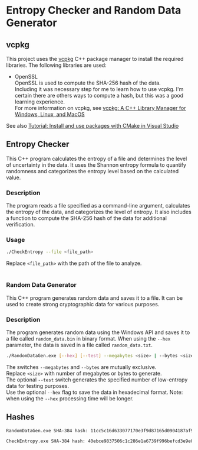 # Entropy Checker and Random Data Generator

## vcpkg
This project uses the [vcpkg](https://vcpkg.io/en/) C++ package manager to install the required libraries.  The following libraries are used: <br>
- OpenSSL
<br>OpenSSL is used to compute the SHA-256 hash of the data.
<br>Including it was necessary step for me to learn how to use vcpkg.  I'm certain there are others ways to compute a hash, but this was a good learning experience.
<br>For more information on vcpkg, see [vcpkg: A C++ Library Manager for Windows, Linux, and MacOS](https://vcpkg.io/en/docs/)



See also [Tutorial: Install and use packages with CMake in Visual Studio](https://learn.microsoft.com/en-us/vcpkg/get_started/get-started-vs?source=recommendations&pivots=shell-powershell)

## Entropy Checker

This C++ program calculates the entropy of a file and determines the level of uncertainty in the data. It uses the Shannon entropy formula to quantify randomness and categorizes the entropy level based on the calculated value.

### Description

The program reads a file specified as a command-line argument, calculates the entropy 
of the data, and categorizes the level of entropy.  It also includes a function to 
compute the SHA-256 hash of the data for additional verification.

### Usage

```bash
./CheckEntropy --file <file_path>
```
Replace ``<file_path>`` with the path of the file to analyze.
<br><br>

### Random Data Generator

This C++ program generates random data and saves it to a file. It can be used to create strong cryptographic data for various purposes.

### Description

The program generates random data using the Windows API and saves it to a file called ``random_data.bin``
in binary format.  When using the ``--hex`` parameter, the data is saved in a file called ``random_data.txt``.<br>


```bash
./RandomDataGen.exe [--hex] [--test] --megabytes <size> | --bytes <size> 
```
The switches ``--megabytes`` and ``--bytes`` are mutually exclusive.<br>
Replace ``<size>`` with number of megabytes or bytes to generate.<br>
The optional ``--test`` switch generates the specified number of low-entropy data for testing purposes.<br>
Use the optional ``--hex`` flag to save the data in hexadecimal format.  Note: when using the ``--hex`` processing time will be longer.

## Hashes
```bash
RandomDataGen.exe SHA-384 hash: 11cc5c16d633077170e3f9d87165d0904187af930201320cc2b7c8d98d4ae9f008fee9aa650799ec8e6c3ea003a25608

CheckEntropy.exe SHA-384 hash: 40ebce9837506c1c286e1a6739f996befcd3e9e009578e9b510c2f04393ee9bb45a38ad7f339fc1877075244c938e2be
```


